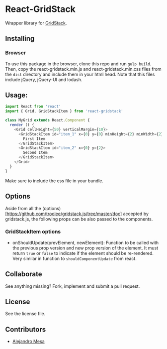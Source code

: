 # React-GridStack

Wrapper library for [GridStack](http://troolee.github.io/gridstack.js/).

## Installing

### Browser

To use this package in the browser, clone this repo and run `gulp build`. Then,
copy the react-gridstack.min.js and react-gridstack.min.css files from the
`dist` directory and include them in your html head. Note that this files
include jQuery, jQuery-UI and lodash.

## Usage:
```js
import React from 'react'
import { Grid, GridStackItem } from 'react-gridstack'

class MyGrid extends React.Component {
  render () {
    <Grid cellHeight={50} verticalMargin={10}>
      <GridStackItem id="item_1" x={0} y={0} minHeight={2} minWidth={2}>
        First Item
      </GridStackItem>
      <GridStackItem id="item_2" x={0} y={2}>
        Second Item
      </GridStackItem>
    </Grid>
  }
}
```

Make sure to include the css file in your bundle.

## Options

Aside from all the (options)[https://github.com/troolee/gridstack.js/tree/master/doc] accepted by
gridstack.js, the following props can be also passed to the components.

### GridStackItem options

 * onShouldUpdate(prevElement, newElement): Function to be called with the
 previous prop version and new prop version of the element. It must return
 `true` or `false` to indicate if the element should be re-rendered. Very
 similar in function to `shouldComponentUpdate` from react.

## Collaborate

See anything missing? Fork, implement and submit a pull request.

## License

See the license file.

## Contributors

* [Alejandro Mesa](https://github.com/alejom99)
